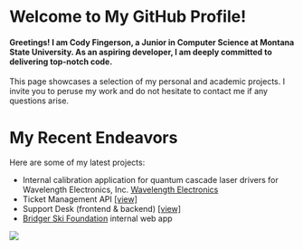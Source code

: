 # Welcome to My GitHub Profile!

#### Greetings! I am Cody Fingerson, a Junior in Computer Science at Montana State University. As an aspiring developer, I am deeply committed to delivering top-notch code.

This page showcases a selection of my personal and academic projects. I invite you to peruse my work and do not hesitate to contact me if any questions arise.

# My Recent Endeavors

Here are some of my latest projects:
 - Internal calibration application for quantum cascade laser drivers for Wavelength Electronics, Inc. [Wavelength Electronics](https://www.teamwavelength.com/product/qcl1000-laboratory-series-1000-ma-qcl-driver-instrument)
 - Ticket Management API [[view]](https://github.com/codyafingerson/ticket-api)
 - Support Desk (frontend & backend) [[view]](https://github.com/codyafingerson/support-desk)
 - [Bridger Ski Foundation](https://www.bridgerskifoundation.org/) internal web app

![](https://github-readme-stats.vercel.app/api/top-langs/?username=codyafingerson)
